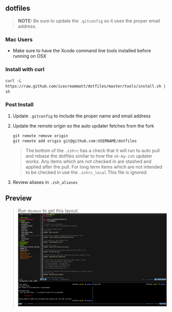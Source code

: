 ## dotfiles

> __NOTE:__ Be sure to update the `.gitconfig` so it uses the proper email address.

### Mac Users

* Make sure to have the Xcode command line tools installed before running on OSX

### Install with curl 

`curl -L https://raw.github.com/icecreammatt/dotfiles/master/tools/install.sh | sh`

### Post Install

1. Update `.gitconfig` to include the proper name and email address
1. Update the remote origin so the auto updater fetches from the fork

   ```
   git remote remove origin
   git remote add origin git@github.com:USERNAME/dotfiles
   ```
   
   > The bottom of the `.zshrc` has a check that it will run to auto pull and rebase the dotfiles similar to how the `oh-my-zsh` updater works. Any items which are not checked in are stashed and applied after the pull. For long term items which are not intended to be checked in use the `.zshrc_local` This file is ignored.
   
1. Review aliases in `.zsh_aliases`

## Preview
> Run `devmux` to get this layout.
![Preview](resources/preview.png)
